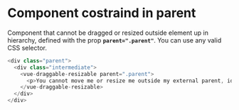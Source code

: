 # Component costraind in parent

Component that cannot be dragged or resized outside element up in hierarchy, defined with the prop <b>`parent=".parent"`</b>. You can use any valid CSS selector.

~~~js
<div class="parent">
  <div class="intermediate">
    <vue-draggable-resizable parent=".parent">
      <p>You cannot move me or resize me outside my external parent, identified by a CSS selector.</p>
    </vue-draggable-resizable>
  </div>
</div>
~~~